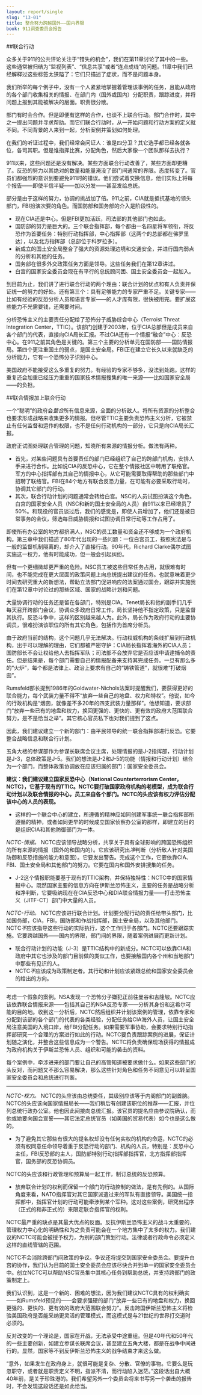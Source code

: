 ```yaml
---
layout: report/single
slug: "13-01"
title: 整合努力跨越国外——国内界限
book: 911调查委员会报告
---
```

##联合行动

众多关于911的公共评论关注于“错失的机会”，我们在第11章讨论了其中的一些。这些通常被归结为“监视列表”、“信息共享”或者“连点成线”的问题。11章中我们已经解释过这些标签太狭隘了：它们只描述了症状，而不是问题本身。

我们所举的每个例子中，没有一个人紧紧地掌握着管理该事例的任务，且能从政府的各个部门收集相关的情报、在部门内（国外或国内）分配职责，跟踪进度，并将问题上报到其能被解决的层面。职责很分散。

部门有时会合作。但是即便有这样的合作，也谈不上联合行动。部门合作时，其中之一提出问题并寻求帮助。而它们联合行动时，从一开始问题和行动方案的定义就不同。不同背景的人来到一起，分析案例并策划如何处理。

在我们的听证过程中，我们经常会问证人：谁是四分卫？其它选手都已经各就各位，各司其职。但是谁指挥比赛，分配角色，然后大家像一个团队那样去执行？

911以来，这些问题还是没有解决。某些方面联合行动改善了，某些方面却更糟了。反恐的努力以其绝对的数量和能量淹没了部门间通常的界限。态度转变了。官员们都强烈的意识到要避免911时的错误。他们尝试着交换信息，他们实际上将每个报告——即使半信半疑——加以分发——甚至发给总统。

部分是由于这样的努力，协调的挑战加了倍。911之前，CIA就是抵抗基地的领头部门，FBI扮演次要的角色。而国防部和国务部的介入是阶段性的。

- 现在CIA还是中心。但是FBI更加活跃，司法部的其他部门也如此。
- 国防部的努力是巨大的。三个联合指挥部，每个都由一名四星将军领衔，将反恐作为首要任务：特别行动指挥部，中心指挥部（这两个的总部都在佛罗里达），以及北方指挥部（总部位于科罗拉多）。
- 新成立的国土安全局整合了强大的资源处理边境和交通安全，并进行国内弱点的分析和其他的任务。
- 国务部在很多外交政策任务方面是领导。这些任务我们在第12章讲过。
- 白宫的国家安全委员会现在有平行的总统顾问团、国土安全委员会一起加入。

到目前为止，我们讲了进行联合行动的两个理由：联合计划的优点和有人负责并保证统一的努力的好处。还有第三个：具有足够能力的专家严重不足。关键专家——比如有经验的反恐分析人员和语言专家——的人才库有限，很快被用完。要扩展这些能力不光需要钱，还需要时间。

分析恐怖主义的主要责任分配给了恐怖分子威胁综合中心（Terroist Threat Integration Center，TTIC）。该部门创建于2003年，位于CIA总部但是成员来自各个部门的代表，直接向CIA局长汇报。不过CIA还有一个情报“融合”中心：反恐中心。在911之前其角色是关键的。第三个主要的分析单元在国防部——国防情报局。第四个更注重国土的弱点，是国土安全局。FBI正在建立它长久以来就缺乏的分析能力，它有一个恐怖分子识别中心。

美国政府不能接受这么多重复的努力。有经验的专家不够多，没法到处跑。这样的重复还会加重已经压力重重的国家技术情报搜集的唯一来源——比如国家安全局——的负担。

##联合情报加上联合行动

一个“聪明”的政府会*整合*所有信息来源，全面的分析敌人。将所有资源的分析整合也要求形成战略来收集更多的情报。但尽管TTIC主要负责恐怖主义分析，它被禁止有任何监督和运作的权限，也不是任何行动机构的一部分，它只是向CIA局长汇报。

政府正试图处理联合管理的问题，知晓所有来源的情报分析。做法有两种。

- 首先，对某些问题具有首要责任的部门已经组织了自己的跨部门机构，安排人手来进行合作。比如说CIA的反恐中心，它在整个情报社区中聘用了联络官。军方的中心指挥部有其自己的情报中心，从它可能需要取得帮助的那些部门中招聘了联络官。FBI在84个地方有联合反恐力量，在可能有必要采取行动时，协调其它部门的行动。
- 其次，联合行动计划的问题通常会转给白宫。NSC的人员试图扮演这个角色。白宫的国家安全人员（NSC和新的国土安全局的人员）自911以来已经增员了50%。和现役的官员谈过后，我们的感觉是，即使人员增加了，他们还是被日常事务的会议，筛选每日威胁情报和试图协调日常行动等工作占用了。

即使所有办公室的地方都挤满人，NSC的员工数量和资金还不够成为一个政府机构。第三章中我们描述了80年代出现的一些问题：一位白宫员工，按照宪法是与一般的监督机制隔离的，却介入了直接行动。90年代，Richard Clarke偶尔试图实施这一权力，他有时能成功，但一般会引起纠纷。

但有一个更细微却更严重的危险。NSC员工被这些日常任务占用，就很难有时间，也不能完成在更大层面的政策问题上向总统提出建议的任务。也就意味着更少时间去研究重大的新想法，帮助立法部门促进响应的法案通过国会，跟踪并实施我们在第12章中讨论过的那些区域、国家的战略计划和问题。

大量协调行动的任务还是留在各部门，特别是CIA。Tenet局长和他的副手们几乎每天召开跨部门会议，协调众多政府日常工作。局长坚持他不指定政策，只是监督其执行。反恐斗争中，这样的区别越来越人为。此外，局长作为政府行动的主要协调员，很难扮演该职位的所有其它角色，包括作为首席分析员。

由于政府当前的结构，这个问题几乎无法解决。行动权威机构的条线扩展到行政机构，出于可以理解的理由，它们都被严密守护：CIA局长指挥着海外的CIA人员；国防部长不会让权给他人去指挥军队；司法部不会放弃它是否应该申请逮捕令的责任。但是结果是，每个部门需要自己的情报配备来支持其完成任务。一旦有那么多的“火炉”，每个都是法律上、政治上要求有自己的“铸铁管道”，就很难“打破烟囱”。

Rumsfeld部长提到1986年的Goldwater-Nichols法案时提醒我们，要获得更好的联合能力，每个武装力量不得不“放弃一些自己的地盘、权力和特权”。他说，如今的行政机构是“烟囱，就像差不多20年的四支武装力量那样”。他想知道，要求部门“放弃一些已有的地盘和权力，换回更强的、更快的、更有效的政府大范围联合努力，是不是恰当之举”。其它核心官员私下也对我们提到了这点。

因此，我们建议建立一个新的部门：由平民领导的统一联合指挥部进行反恐。它要整合战略信息和联合行计划。

五角大楼的参谋部作为参谋长联席会议主席，处理情报的是J-2指挥部，行动计划是J-3，总体政策是J-5。我们的想法是J-2和J-5的功能（情报和行动计划）结合为一个部门，而整体政策协调放在应该归属的部门：国家安全委员会。

**建议：我们建议建立国家反恐中心（National Counterterrorism Center，NCTC），它基于现有的TTIC。NCTC要打破国家政府机构的老模型，成为联合行动计划以及联合情报的中心，员工来自各个部门。NCTC的头应该有权力评估分配该中心的人员的表现。**

- 这样的一个联合中心的建立，所遵循的精神应如同创建军事统一联合指挥部所遵循的精神，或者如同更早的时候成立国家侦察办公室的那样，即建立的目的是组织CIA和其他防御部门为一体。

*NCTC-情报。* NCTC应该领导战略分析，共享关于具有全球影响的跨国恐怖组织的所有来源的情报（国外的和国内的）。它应该研究出*净*判断（分析敌人针对美国防御和反恐措施的能力和意图）。它要发出警告。完成这个工作，它要依靠CIA、FBI、国土安全局和其他部门的努力。它要在国内和国外安排搜集的任务。

- J-2这个情报职能要基于现有的TTIC架构，并保持独特性：NCTC中的国家情报中心。既然国家主要的信息方向在伊斯兰恐怖主义，主要的任务是战略分析和净判断，它要吸纳现在在CIA反恐中心和DIA联合情报力量——打击恐怖主义（JITF-CT）部门中大量的人员。

*NCTC-行动。* NCTC应该进行联合计划。计划要分配行动的责任给带头部门，比如国务部，CIA，FBI，国防部和作战指挥部，国土安全局，以及其他部门。NCTC*不*应该指导这些行动的实际执行，这个工作归于各部门。NCTC还要跟踪实施。它要跨越国外——国内的界限，部门间的界限，随着案例进展而更新计划。

- 联合行动计划的功能（J-3）是TTIC结构中的新成分。NCTC可以依靠CIA和政府中其它也涉及的部门目前做的类似工作，也要接触国内各个州和当地部门中那些有见识的人。
- NCTC*不*应该成为政策制定者。其行动和计划应该紧跟总统和国家安全委员会的给出的方向。

****
考虑一个假象的案例。NSA发现一个恐怖分子嫌犯正前往曼谷和吉隆坡。NCTC应该依靠联合情报来源——包括其自己的NSA反恐专家——分析其身份和这希尔可能的目的地。收到这一分析后，NCTC然后组织并计划该案例的管理，依靠专家和分配到该部的各个部门的代表的各类经验，分配任务给CIA海外人员，让国土安全局注意美国的入境口岸，给FBI分配任务。如果需要军事协助，会要求特别行动指挥部研究一个合理的方案进行如此的行动。NCTC要负责跟踪案例的进展，保证计划随之演化，并整合这些信息成为一个警告。NCTC将负责确保现场获得的情报成为政府机构关于伊斯兰恐怖人员、组织和可能的袭击的资料。

每个案例中，牵涉进来的部门要让自己的高管知道被要求做什么。如果这些部门的头反对，而问题又不那么容易解决，那么这些针对角色和任务不同意见可以转呈国家安全委员会和总统进行判断。
****

*NCTC-权力。* NCTC的头应该由总统委任，其级别应该等于内阁部门的副首脑。NCTC的头应该向国家情报局长——我们稍后有创建该职位的推荐——汇报，并位列总统行政办公室。他也因此间接向总统汇报。该官员的提名应由参议院确认，而他或她要向国会宣誓——其它法定总统官员（如美国的贸易代表）如今也是这么做的。

- 为了避免其它那些有很大的提名权却没有任何实权的机构的命运，NCTC的必须有权同意任命领导着重于反恐行动的部门、机构的人员，特别是：反恐中心主任，FBI反恐部的主人，国防部特别行动指挥部指挥官，北方指挥部指挥官，国务部的反恐协调员。

NCTC的头应该和行政管理和预算局一起工作，制订总统的反恐预算。

- 放弃联合计划的权利而保留一个部门的行动控制的做法，是有先例的。从国际角度来看，NATO指挥官对其它国家派遣过来的军队有直接领导。美国统一指挥部中，指挥官计划的行动可能牵涉到某个军种。这对这些案例，研究出程序（正式的和非正式的）来限定联合指挥官的权利。

NCTC最严重的缺点是其最大优点的反面。反抗伊斯兰恐怖主义的战斗太重要的，管理权力中心化的明确性和为之负责可能会在一个地方集中了太多的权力。我们建议的NCTC可能会被授予权力，为别的部门策划行动。法律或者行政命令必须定义这样的直线管辖的范围。

NCTC不会消除跨部门间政策的争议。争议还将提交到国家安全委员会。要提升白宫的协作，我们认为目前的国土安全委员会应该尽快合并到单一的国家安全委员会中。创立NCTC可以帮助NSC官员集中其核心任务到帮助总统，并支持跨部门的政策制定上。

我们认识到，这是一个新的、困难的想法，因为我们建议NCTC具有的权利确实——如Rumsfeld预见的——会要求强硬的部门“放弃一些已有的地盘和权力，换回更强的、更快的、更有效的政府大范围联合努力”。反击跨国伊斯兰恐怖主义将检验美国政府是否能采纳更灵活的管理模式，而这模式是与21世纪的世界打交道时必须的。

反对改变的一个理论是，国家在开战，无法承受中途重组。但是40年代和50年代的一些主要创新，如建立参谋长联席会议，甚至建立五角大楼，都是在战争中间进行的。显然，国家等不到反伊斯兰恐怖主义的战争结束才来这么做。

“意外，如果发生在政府身上，就很可能是复杂、分散、官僚的事物。它要么是玩忽职守，或者就是职责定义不明，指派不清，而行动陷入迷茫。”这段话出自大概40年前，是关于珍珠港的。我们希望另外一个委员会将来书写另一个袭击的报告时，不会发现这段话还是如此恰当。
